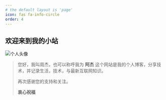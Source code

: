 ```yaml
---
# the default layout is 'page'
icon: fas fa-info-circle
order: 4
---
```


## 欢迎来到我的小站
![个人头像]()
> 您好，我叫周杰，也可以称呼我为 **阿杰**
> 这个网站是我的个人博客，分享技术，并记录生活，技术，与最新互联网知识。
> 
> 再次感谢您的支持和关注。  
>
>  **衷心祝福**
